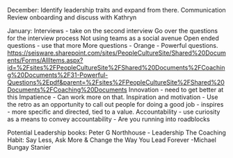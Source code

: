 December:
Identify leadership traits and expand from there.
Communication
Review onboarding and discuss with Kathryn

January:
Interviews - take on the second interview
Go over the questions for the interview process
Not using teams as a social avenue
Open ended questions - use that more
	More questions - Orange - Powerful questions.
	https://seisware.sharepoint.com/sites/PeopleCultureSite/Shared%20Documents/Forms/AllItems.aspx?id=%2Fsites%2FPeopleCultureSite%2FShared%20Documents%2FCoaching%20Documents%2F31-Powerful-Questions%2Epdf&parent=%2Fsites%2FPeopleCultureSite%2FShared%20Documents%2FCoaching%20Documents
Innovation - need to get better at this
Impatience - Can work more on that. 
Inspiration and motivation - Use the retro as an opportunity to call out people for doing a good job - inspires - more specific and directed, tied to a value.
Accountability - use curiosity as a means to convey accountability - Are you running into roadblocks

Potential Leadership books:
Peter G Northhouse - Leadership
The Coaching Habit: Say Less, Ask More & Change the Way You Lead Forever -Michael Bungay Stanier
